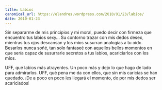 ```yaml
---
title: Labios
canonical_url: https://elandres.wordpress.com/2010/01/23/labios/
date: 2010-01-23
---
```


Sin separarme de mis principios y mi moral, puedo decir con firmeza que encuentro tus labios sexy… Su contorno trazar con mis dedos deseo, mientras tus ojos descansan y los míos susurran analogías a tu oído. Besarlos nunca soñé, tan solo fantaseé con aquellos bellos momentos en que sería capaz de susurrarle secretos a tus labios, acariciarlos con los míos.

<!--more-->

UFF, qué labios más atrayentes. Un poco más y dejo lo que hago de lado para admirarlos. UFF, qué pena me da con ellos, que sin mis caricias se han quedado. ¡De a poco en poco les llegará el momento, de por mis dedos ser acariciados!
